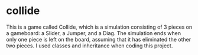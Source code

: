 # collide
This is a game called Collide, which is a simulation consisting of 3 pieces on a gameboard: a Slider, a Jumper, and a Diag. The simulation ends when only one piece is left on the board, assuming that it has eliminated the other two pieces. I used classes and inheritance when coding this project.
